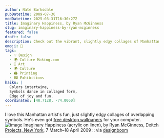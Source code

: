 ```yaml
---
author: Nate Barksdale
pubDatetime: 2009-07-30
modDatetime: 2025-03-31T16:30:27Z
title: Imaginary Happiness, by Ryan McGinness
slug: imaginary-happiness-by-ryan-mcginness
featured: false
draft: false
description: Check out the vibrant, slightly edgy collages of Manhattan artist Ryan McGinness, including free desktop wallpapers for your enjoyment.
emoji: 🎨
tags:
  - 💡 Design
  - 🌍 Culture-Making.com
  - 🎨 Art
  - 🌍 Culture
  - 🖨️ Printing
  - 🖼️ Exhibitions
haiku: |
  Colors intertwine,  
  Symbols dance in collaged form,  
  Edge of joy and fun.
coordinates: [40.7128, -74.0060]
---
```


I love this Manhattan artist's fun, just slightly edgy collages of overlapping symbols. He's even got [free desktop wallpapers](http://web.archive.org/web/20130303085200/http://www.ryanmcginness.com:80/downloads.html) for your computer. [![image](http://culture-making.com/media/rm6.jpg)](http://www.designboom.com/weblog/cat/10/view/6070/ryan-mcginness-works-at-deitch-projects.html)
[Imaginary Happiness](http://www.designboom.com/weblog/cat/10/view/6070/ryan-mcginness-works-at-deitch-projects.html) (acrylic on linen), by [Ryan McGinness](http://web.archive.org/web/20231228130814/https://www.ryanmcginness.com/index.html), [Deitch Projects, New York](http://www.deitch.com/), 7 March–18 April 2009 :: via [designboom](http://www.designboom.com/weblog/cat/10/view/6070/ryan-mcginness-works-at-deitch-projects.html)
